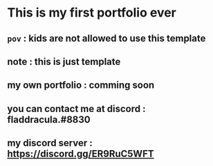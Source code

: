 # This is my first portfolio ever

## `pov` : kids are not allowed to use this template

## note : this is just template
## my own portfolio : comming soon

## you can contact me at discord : fladdracula.#8830
## my discord server : https://discord.gg/ER9RuC5WFT

